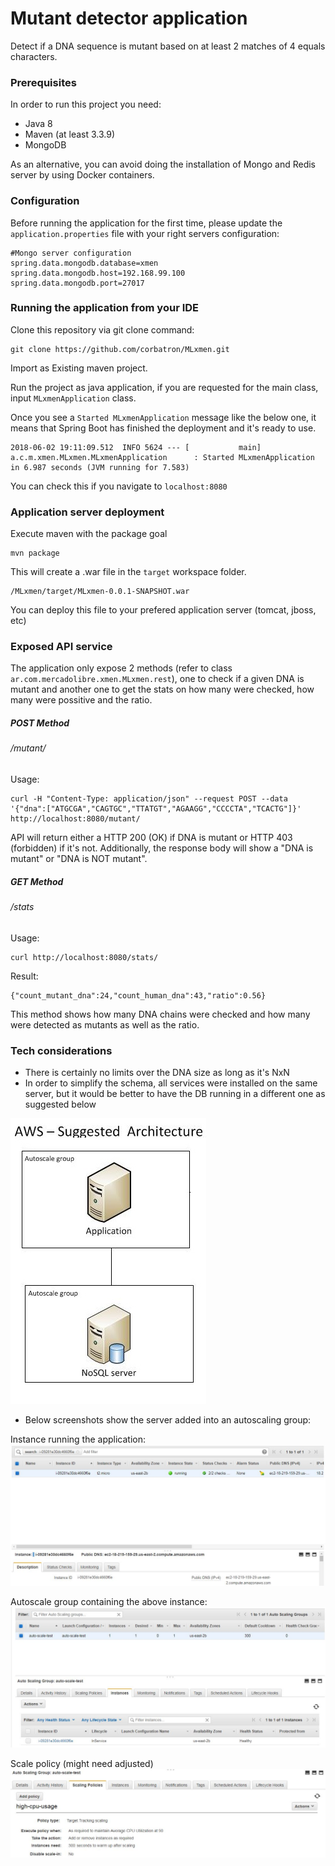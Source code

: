 # Mutant detector application

Detect if a DNA sequence is mutant based on at least 2 matches of 4 equals characters.

### Prerequisites
In order to run this project you need:

- Java 8
- Maven (at least 3.3.9)
- MongoDB 

As an alternative, you can avoid doing the installation of Mongo and Redis server by using Docker containers.

### Configuration

Before running the application for the first time, please update the `application.properties` file with your right servers configuration:

    #Mongo server configuration
    spring.data.mongodb.database=xmen
    spring.data.mongodb.host=192.168.99.100
    spring.data.mongodb.port=27017



### Running the application from your IDE

Clone this repository via git clone command:

```
git clone https://github.com/corbatron/MLxmen.git
```

Import as Existing maven project.

Run the project as java application, if you are requested for the main class, input `MLxmenApplication` class.

Once you see a `Started MLxmenApplication` message like the below one, it means that Spring Boot has finished the deployment and it's ready to use.
```
2018-06-02 19:11:09.512  INFO 5624 --- [           main] a.c.m.xmen.MLxmen.MLxmenApplication      : Started MLxmenApplication in 6.987 seconds (JVM running for 7.583)
```

You can check this if you navigate to `localhost:8080`

### Application server deployment

Execute maven with the package goal

    mvn package

This will create a .war file in the `target` workspace folder.

    /MLxmen/target/MLxmen-0.0.1-SNAPSHOT.war

You can deploy this file to your prefered application server (tomcat, jboss, etc)
	
### Exposed API service
The application only expose 2 methods (refer to class  `ar.com.mercadolibre.xmen.MLxmen.rest`), one to check if a given DNA is mutant and another one to get the stats on how many were checked, how many were possitive and the ratio. 

##### POST Method
###### /mutant/
Usage:

    curl -H "Content-Type: application/json" --request POST --data '{"dna":["ATGCGA","CAGTGC","TTATGT","AGAAGG","CCCCTA","TCACTG"]}' http://localhost:8080/mutant/

API will return either a HTTP 200 (OK) if DNA is mutant or HTTP 403 (forbidden) if it's not. Additionally, the response body will show a "DNA is mutant" or "DNA is NOT mutant".

##### GET Method
###### /stats
Usage:

    curl http://localhost:8080/stats/

Result:

    {"count_mutant_dna":24,"count_human_dna":43,"ratio":0.56} 

This method shows how many DNA chains were checked and how many were detected as mutants as well as the ratio.

### Tech considerations
 - There is certainly no limits over the DNA size as long as it's NxN
 - In order to simplify the schema, all services were installed on the same server, but it would be better to have the DB running in a different one as suggested below
 
 ![Suggested Architecture](https://github.com/corbatron/MLxmen/blob/master/Suggested%20Architecture.jpg)

- Below screenshots show the server added into an autoscaling group:

Instance running the application:
 ![autoscale1](https://github.com/corbatron/MLxmen/blob/master/autoscale1.jpg)
 
Autoscale group containing the above instance:
 ![autoscale2](https://github.com/corbatron/MLxmen/blob/master/autoscale2.jpg)
 
Scale policy (might need adjusted)
![autoscale3](https://github.com/corbatron/MLxmen/blob/master/autoscale3.jpg)

